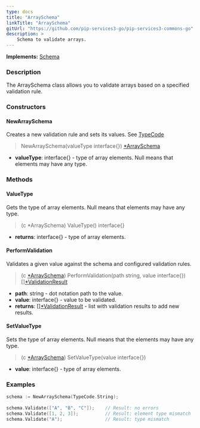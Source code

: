 ```yaml
---
type: docs
title: "ArraySchema"
linkTitle: "ArraySchema"
gitUrl: "https://github.com/pip-services3-go/pip-services3-commons-go"
description: >
    Schema to validate arrays.
---
```


**Implements:** [Schema](../schema)

### Description

The ArraySchema class allows you to validate arrays based on a specified validation rule.

### Constructors

#### NewArraySchema
Creates a new validation rule and sets its values.
See [TypeCode](../../convert/type_code)

> NewArraySchema(valueType interface{}) [*ArraySchema]()

- **valueType**: interface{} - type of array elements. Null means that elements may have any type.

### Methods

#### ValueType
Gets the type of array elements.
Null means that elements may have any type.

> (c *ArraySchema) ValueType() interface{}

- **returns**: interface{} - type of array elements.


#### PerformValidation
Validates a given value against the schema and configured validation rules.

> (c [*ArraySchema]()) PerformValidation(path string, value interface{}) [][*ValidationResult](../validation_result)

- **path**: string - dot notation path to the value.
- **value**: interface{} - value to be validated.
- **returns**: [][*ValidationResult](../validation_result) - list with validation results to add new results.


#### SetValueType
Sets the type of array elements.
Null means that the elements may have any type.

> (c [*ArraySchema]()) SetValueType(value interface{})

- **value**: interface{} - type of array elements.

### Examples 
```go
schema := NewArraySchema(TypeCode.String);
 
schema.Validate(["A", "B", "C"]);    // Result: no errors
schema.Validate([1, 2, 3]);          // Result: element type mismatch
schema.Validate("A");                // Result: type mismatch       

```
